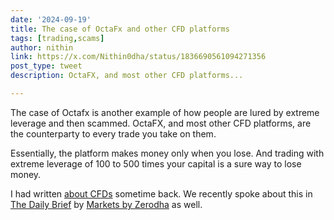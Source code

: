 ```yaml
---
date: '2024-09-19'
title: The case of OctaFx and other CFD platforms
tags: [trading,scams]
author: nithin
link: https://x.com/Nithin0dha/status/1836690561094271356
post_type: tweet
description: OctaFX, and most other CFD platforms...

---
```


The case of Octafx is another example of how people are lured by extreme leverage and then scammed. OctaFX, and most other CFD platforms, are the counterparty to every trade you take on them.

Essentially, the platform makes money only when you lose. And trading with extreme leverage of 100 to 500 times your capital is a sure way to lose money. 

I had written [about CFDs](https://t.co/AHahhitvaZ) sometime back. We recently spoke about this in [The Daily Brief](https://t.co/VPZEaEnmL9) by [Markets by Zerodha](https://x.com/zerodhamarkets) as well. 
